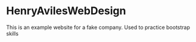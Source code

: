 # HenryAvilesWebDesign
This is an example website for a fake company. Used to practice bootstrap skills
